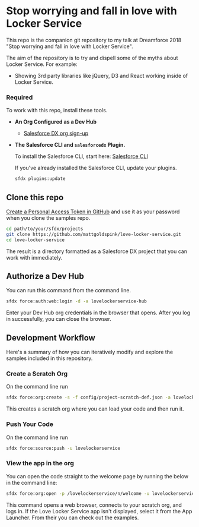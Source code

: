 # Stop worrying and fall in love with Locker Service

This repo is the companion git repository to my talk at Dreamforce 2018 "Stop worrying and fall in love with Locker Service".

The aim of the repository is to try and dispell some of the myths about Locker Service. For example:

- Showing 3rd party libraries like jQuery, D3 and React working inside of Locker Service.

### Required

To work with this repo, install these tools.

- **An Org Configured as a Dev Hub**

    * <a href="https://developer.salesforce.com/promotions/orgs/dx-signup" target="_blank">Salesforce DX org sign-up</a>

- **The Salesforce CLI and `salesforcedx` Plugin.**

    To install the Salesforce CLI, start here: <a href="https://developer.salesforce.com/tools/sfdxcli" target="_blank">Salesforce CLI</a>

    If you've already installed the Salesforce CLI, update your plugins.
    ```bash
    sfdx plugins:update
    ```

## Clone this repo

<a href="https://help.github.com/articles/creating-a-personal-access-token-for-the-command-line" target="_blank"> Create a Personal Access Token in GitHub</a> and use it as your password when you clone the samples repo.

```bash
cd path/to/your/sfdx/projects
git clone https://github.com/mattgoldspink/love-locker-service.git
cd love-locker-service
```

The result is a directory formatted as a Salesforce DX project that you can work with immediately.

## Authorize a Dev Hub

You can run this command from the command line.

```bash
sfdx force:auth:web:login -d -a lovelockerservice-hub
```

Enter your Dev Hub org credentials in the browser that opens. After you log in successfully, you can close the browser.

## Development Workflow

Here's a summary of how you can iteratively modify and explore the samples included in this repository.

### Create a Scratch Org

On the command line run

```bash
sfdx force:org:create -s -f config/project-scratch-def.json -a lovelockerservice
```

This creates a scratch org where you can load your code and then run it.

### Push Your Code

On the command line run

```bash
sfdx force:source:push -u lovelockerservice
```

### View the app in the org

You can open the code straight to the welcome page by running the below in the command line:

```bash
sfdx force:org:open -p /lovelockerservice/n/welcome -u lovelockerservice
```

This command opens a web browser, connects to your scratch org, and logs in. If the Love Locker Service app isn't displayed, select it from the App Launcher. From their you can check out the examples.

